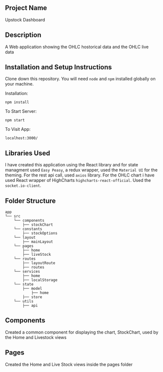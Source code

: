 ## Project Name

Upstock Dashboard

## Description

A Web application showing the OHLC hostorical data and the OHLC live data

## Installation and Setup Instructions

Clone down this repository. You will need `node` and `npm` installed globally on your machine.

Installation:

`npm install`

To Start Server:

`npm start`

To Visit App:

`localhost:3000/`

## Libraries Used

I have created this application using the React library and for state managment used `Easy Peasy`, a redux wrapper, used the `Material UI` for the theming. For the rest api call, used `axios` library. For the OHLC chart i have used React wrapper of HighCharts `highcharts-react-official`.
Used the `socket.io-client`.

## Folder Structure

```
app
└── src
    └── components
        ├── stockChart
    └── constants
        ├── stockOptions
    └── layout
        ├── mainLayout
    └── pages
        ├── home
        ├── liveStock
    └── routes
        ├── layoutRoute
        ├── routes
    └── services
        ├── home
        ├── localStorage
    └── state
        ├── model
            ├── home
        ├── store
    └── utils
        ├── api
```

## Components

Created a common component for displaying the chart, StockChart, used by the Home and Livestock views

## Pages

Created the Home and Live Stock views inside the pages folder
